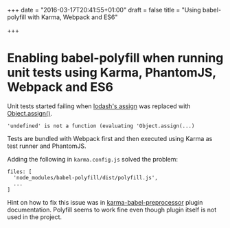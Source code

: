 +++
date = "2016-03-17T20:41:55+01:00"
draft = false
title = "Using babel-polyfill with Karma, Webpack and ES6"

+++

# Enabling babel-polyfill when running unit tests using Karma, PhantomJS, Webpack and ES6

Unit tests started failing when [lodash's assign](https://lodash.com/docs#assign) was replaced with [Object.assign()](https://developer.mozilla.org/en/docs/Web/JavaScript/Reference/Global_Objects/Object/assign).

```
'undefined' is not a function (evaluating 'Object.assign(...)
```

Tests are bundled with Webpack first and then executed using Karma as test runner and PhantomJS.

Adding the following in `karma.config.js` solved the problem:

```
files: [
  'node_modules/babel-polyfill/dist/polyfill.js',
  ...
]
```

Hint on how to fix this issue was in [karma-babel-preprocessor](https://github.com/babel/karma-babel-preprocessor#polyfill) plugin documentation. Polyfill seems to work fine even though plugin itself is not used in the project.
